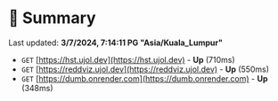 # 📖 Summary
Last updated: **3/7/2024, 7:14:11 PG "Asia/Kuala_Lumpur"**

- `GET` [https://hst.ujol.dev](https://hst.ujol.dev) - **Up** (710ms)
- `GET` [https://reddviz.ujol.dev](https://reddviz.ujol.dev) - **Up** (550ms)
- `GET` [https://dumb.onrender.com](https://dumb.onrender.com) - **Up** (348ms)

